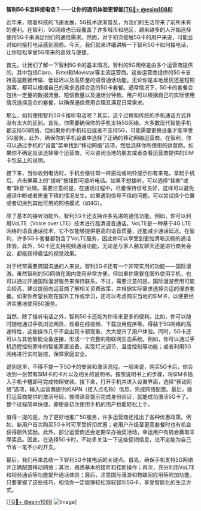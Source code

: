 **智利5G卡怎样接电话？——让你的通讯体验更智能[[TG💪+ @esim1088](https://t.me/s/esim1088)]**

近年来，随着科技的飞速发展，5G技术逐渐普及，为我们的生活带来了前所未有的便利。在智利，5G网络也已经覆盖了许多城市和地区，越来越多的人开始选择使用5G卡来满足他们的通信需求。然而，对于初次接触5G卡的用户来说，可能会对如何接打电话感到困惑。今天，我们就来详细讲解一下智利5G卡如何接电话，让你轻松享受5G带来的高效与便捷。

首先，让我们了解一下智利5G卡的基本情况。智利的5G网络是由多个运营商提供的，其中包括Claro、Entel和Movistar等主流运营商。这些运营商提供的5G卡支持高速数据传输、低延迟以及高质量的语音通话功能。无论你是本地居民还是短期游客，都可以根据自己的需求选择合适的5G卡套餐。通常情况下，5G卡的套餐会包括一定量的数据流量、短信数量以及通话分钟数。用户可以根据自己的实际使用情况选择适合的套餐，以确保通信费用合理且满足日常需求。

那么，如何使用智利5G卡接听电话呢？其实，这个过程和传统的手机通话方式并没有太大的区别。首先，你需要确保你的手机支持5G网络。大多数现代智能手机都支持5G网络，但如果你的手机较旧或者不支持5G，可能需要更换设备才能享受5G服务。此外，确保你的手机设置中选择了正确的移动网络运营商。在智利，你可以通过手机的“设置”菜单找到“移动网络”选项，然后选择你所使用的运营商。如果你不确定应该选择哪个运营商，可以咨询当地的朋友或者查看运营商提供的SIM卡包装上的说明。

接下来，当你收到电话时，手机会像往常一样振动或响铃提示你有来电。拿起手机后，点击屏幕上的“接听”按钮即可接听电话。如果不想接听，可以选择“挂断”或者“静音”处理。需要注意的是，在通话过程中，尽量保持信号良好，这样可以避免通话中断或者质量下降的情况发生。如果遇到信号不佳的问题，可以尝试换个位置或者切换到其他可用的网络模式（如4G）。

除了基本的接听功能外，智利5G卡还支持许多先进的通信功能。例如，你可以利用VoLTE（Voice over LTE）技术进行高清语音通话。VoLTE是一种基于4G LTE网络的语音通话技术，它不仅能够提供更高的语音质量，还能减少通话延迟。在智利，许多5G卡套餐都包含了VoLTE服务，因此你可以享受到更加清晰流畅的通话体验。此外，5G卡还支持视频通话功能，无论是与家人朋友聊天还是进行商务会议，都能获得极佳的视觉效果。

对于经常需要跨国沟通的人来说，智利5G卡还有一个非常实用的功能——国际漫游。虽然智利的5G网络在国内使用非常方便，但如果你需要在国外使用手机，也可以通过开通国际漫游服务来保持联系。不过，需要注意的是，国际漫游费用可能会较高，建议提前向运营商了解相关资费政策，并根据实际需求选择合适的漫游套餐。如果你希望长期在国外工作或学习，还可以考虑购买当地的SIM卡，以便更经济实惠地使用5G服务。

当然，除了接听电话之外，智利5G卡还能为你带来更多的便利。比如，你可以随时随地通过手机浏览网页、观看在线视频、下载应用程序等。得益于5G网络的高速特性，这些操作几乎不会出现卡顿现象，大大提升了用户体验。同时，5G卡还可以与其他智能设备连接，形成一个完整的物联网生态系统。例如，你可以通过手机远程控制家中的智能家居设备，实现灯光调节、温度控制等功能；或者利用5G网络进行实时监控，保障家庭安全。

说到这里，不得不提一下5G卡的安装和激活流程。一般来说，购买5G卡后，你会收到一张带有SIM卡的卡片以及相关的说明书。按照说明书上的步骤，将SIM卡插入手机卡槽即可完成物理安装。接下来，打开手机并进入设置界面，选择“移动网络”选项，输入运营商提供的APN（接入点名称）信息，完成网络配置。最后，拨打运营商提供的激活号码，按照语音提示完成身份验证，就能成功激活5G卡了。整个过程简单快捷，即使是初次使用手机的用户也能轻松上手。

值得一提的是，为了更好地推广5G服务，许多运营商还推出了各种优惠政策。例如，新用户首次购买5G卡时可享受折扣优惠；老用户升级至更高套餐时也有机会获得额外奖励。此外，部分运营商还会定期举办抽奖活动，幸运用户有机会赢取丰厚奖品。因此，在选择5G卡时，不妨多关注一下这些促销信息，说不定能为自己节省一笔不小的开支。

最后，我们再来总结一下智利5G卡接电话的关键点。首先，确保手机支持5G网络并正确配置移动网络；其次，熟悉基本的接听和挂断操作；再次，充分利用VoLTE和视频通话等功能提升通话体验；最后，注意国际漫游和物联网应用等附加功能。只要掌握了这些技巧，相信你一定能够轻松驾驭智利5G卡，享受智能化的生活方式。

[[TG💪+ @esim1088](https://t.me/s/esim1088) ![Image](https://i.postimg.cc/4NQfJmqS/Snipaste-2025-05-13-00-14-12.png)]